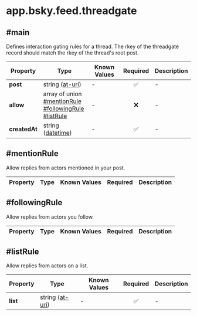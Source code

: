 # app.bsky.feed.threadgate

## #main

Defines interaction gating rules for a thread. The rkey of the threadgate record should match the rkey of the thread's root post.

| Property | Type | Known Values | Required | Description |
| --- | --- | --- | :---: | --- |
| **post** | string ([at-uri](https://atproto.com/specs/at-uri-scheme)) | - | ✅ | - |
| **allow** | array of union<br>[#mentionRule](#mentionrule)<br>[#followingRule](#followingrule)<br>[#listRule](#listrule) | - | ❌ | - |
| **createdAt** | string ([datetime](https://atproto.com/specs/lexicon#datetime)) | - | ✅ | - |

## #mentionRule

Allow replies from actors mentioned in your post.

| Property | Type | Known Values | Required | Description |
| --- | --- | --- | :---: | --- |

## #followingRule

Allow replies from actors you follow.

| Property | Type | Known Values | Required | Description |
| --- | --- | --- | :---: | --- |

## #listRule

Allow replies from actors on a list.

| Property | Type | Known Values | Required | Description |
| --- | --- | --- | :---: | --- |
| **list** | string ([at-uri](https://atproto.com/specs/at-uri-scheme)) | - | ✅ | - |
